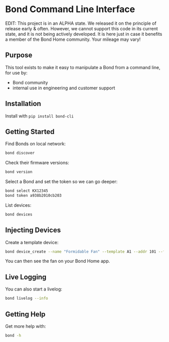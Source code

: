 # Bond Command Line Interface

EDIT: This project is in an ALPHA state. We released it on the principle of release early & often. However, we cannot support this code in its current state, and it is not being actively developed. It is here just in case it benefits a member of the Bond Home community. Your mileage may vary!

## Purpose

This tool exists to make it easy to manipulate a Bond from a command line,
for use by:

 - Bond community
 - internal use in engineering and customer support

## Installation

Install with `pip install bond-cli`

## Getting Started

Find Bonds on local network:

```bash
bond discover
```

Check their firmware versions:

```bash
bond version
```

Select a Bond and set the token so we can go deeper:

```bash
bond select KX12345
bond token a938b2010cb203
```

List devices:

```bash
bond devices
```

## Injecting Devices

Create a template device:

```bash
bond device_create --name "Formidable Fan" --template A1 --addr 101 --freq 300000 --bps 1000 --zero_gap 1234
```

You can then see the fan on your Bond Home app.

## Live Logging

You can also start a livelog:

```bash
bond livelog --info
```

## Getting Help

Get more help with:

```bash
bond -h
```
